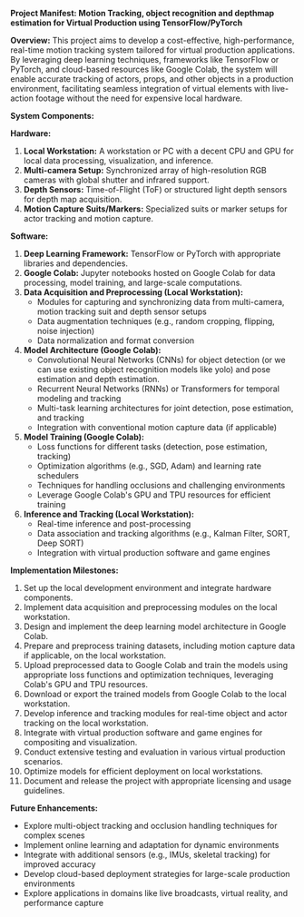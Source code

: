 **Project Manifest: Motion Tracking, object recognition and depthmap estimation for Virtual Production using TensorFlow/PyTorch**

**Overview:**
This project aims to develop a cost-effective, high-performance, real-time motion tracking system tailored for virtual production applications. By leveraging deep learning techniques, frameworks like TensorFlow or PyTorch, and cloud-based resources like Google Colab, the system will enable accurate tracking of actors, props, and other objects in a production environment, facilitating seamless integration of virtual elements with live-action footage without the need for expensive local hardware.

**System Components:**

**Hardware:**
1. **Local Workstation:** A workstation or PC with a decent CPU and GPU for local data processing, visualization, and inference.
2. **Multi-camera Setup:** Synchronized array of high-resolution RGB cameras with global shutter and infrared support.
3. **Depth Sensors:** Time-of-Flight (ToF) or structured light depth sensors for depth map acquisition.
4. **Motion Capture Suits/Markers:** Specialized suits or marker setups for actor tracking and motion capture.

**Software:**
1. **Deep Learning Framework:** TensorFlow or PyTorch with appropriate libraries and dependencies.
2. **Google Colab:** Jupyter notebooks hosted on Google Colab for data processing, model training, and large-scale computations.
3. **Data Acquisition and Preprocessing (Local Workstation):**
    - Modules for capturing and synchronizing data from multi-camera, motion tracking suit and depth sensor setups
    - Data augmentation techniques (e.g., random cropping, flipping, noise injection)
    - Data normalization and format conversion
4. **Model Architecture (Google Colab):**
    - Convolutional Neural Networks (CNNs) for object detection (or we can use existing object recognition models like yolo) and pose estimation and depth estimation.
    - Recurrent Neural Networks (RNNs) or Transformers for temporal modeling and tracking
    - Multi-task learning architectures for joint detection, pose estimation, and tracking
    - Integration with conventional motion capture data (if applicable)
5. **Model Training (Google Colab):**
    - Loss functions for different tasks (detection, pose estimation, tracking)
    - Optimization algorithms (e.g., SGD, Adam) and learning rate schedulers
    - Techniques for handling occlusions and challenging environments
    - Leverage Google Colab's GPU and TPU resources for efficient training
6. **Inference and Tracking (Local Workstation):**
    - Real-time inference and post-processing
    - Data association and tracking algorithms (e.g., Kalman Filter, SORT, Deep SORT)
    - Integration with virtual production software and game engines

**Implementation Milestones:**

1. Set up the local development environment and integrate hardware components.
2. Implement data acquisition and preprocessing modules on the local workstation.
3. Design and implement the deep learning model architecture in Google Colab.
4. Prepare and preprocess training datasets, including motion capture data if applicable, on the local workstation.
5. Upload preprocessed data to Google Colab and train the models using appropriate loss functions and optimization techniques, leveraging Colab's GPU and TPU resources.
6. Download or export the trained models from Google Colab to the local workstation.
7. Develop inference and tracking modules for real-time object and actor tracking on the local workstation.
8. Integrate with virtual production software and game engines for compositing and visualization.
9. Conduct extensive testing and evaluation in various virtual production scenarios.
10. Optimize models for efficient deployment on local workstations.
11. Document and release the project with appropriate licensing and usage guidelines.

**Future Enhancements:**
- Explore multi-object tracking and occlusion handling techniques for complex scenes
- Implement online learning and adaptation for dynamic environments
- Integrate with additional sensors (e.g., IMUs, skeletal tracking) for improved accuracy
- Develop cloud-based deployment strategies for large-scale production environments
- Explore applications in domains like live broadcasts, virtual reality, and performance capture
